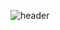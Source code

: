 ![header](https://yeo_chae_hyeon.vercel.app/api?type=wave&color=auto&height=300&section=header&text=capsule%20render&fontSize=90)

